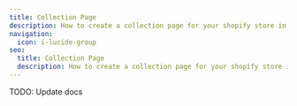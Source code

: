 ```yaml
---
title: Collection Page
description: How to create a collection page for your shopify store in nuxt
navigation:
  icon: i-lucide-group
seo:
  title: Collection Page
  description: How to create a collection page for your shopify store in nuxt
---
```


TODO: Update docs
